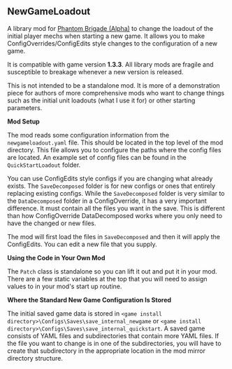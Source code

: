 **NewGameLoadout**
----
A library mod for [Phantom Brigade (Alpha)](https://braceyourselfgames.com/phantom-brigade/) to change the loadout of the initial player mechs when starting a new game. It allows you to make ConfigOverrides/ConfigEdits style changes to the configuration of a new game.

It is compatible with game version **1.3.3**. All library mods are fragile and susceptible to breakage whenever a new version is released.

This is not intended to be a standalone mod. It is more of a demonstration piece for authors of more comprehensive mods who want to change things such as the initial unit loadouts (what I use it for) or other starting parameters.

**Mod Setup**

The mod reads some configuration information from the `newgameloadout.yaml` file. This should be located in the top level of the mod directory. This file allows you to configure the paths where the config files are located. An example set of config files can be found in the `QuickStartLoadout` folder.

You can use ConfigEdits style configs if you are changing what already exists. The `SaveDecomposed` folder is for new configs or ones that entirely replacing existing configs. While the `SaveDecomposed` folder is very similar to the `DataDecomposed` folder in a ConfigOverride, it has a very important difference. It must contain all the files you want in the save. This is different than how ConfigOverride DataDecomposed works where you only need to have the changed or new files.

The mod will first load the files in `SaveDecomposed` and then it will apply the ConfigEdits. You can edit a new file that you supply.

**Using the Code in Your Own Mod**

The `Patch` class is standalone so you can lift it out and put it in your mod. There are a few static variables at the top that you will need to assign values to in your mod's start up routine.

**Where the Standard New Game Configuration Is Stored**

The initial saved game data is stored in `<game install directory>\Configs\Saves\save_internal_newgame` or `<game install directory>\Configs\Saves\save_internal_quickstart`. A saved game consists of YAML files and subdirectories that contain more YAML files. If the file you want to change is in one of the subdirectories, you will have to create that subdirectory in the appropriate location in the mod mirror directory structure.
